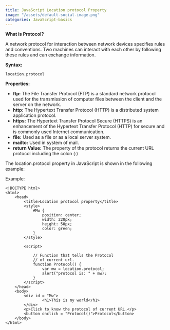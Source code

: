 ```yaml
---
title: JavaScript Location protocol Property
image: "/assets/default-social-image.png"
categories: JavaScript-basics
---
```


**What is Protocol?**

A network protocol for interaction between network devices specifies rules and conventions. Two machines can interact with each other by following these rules and can exchange information.

**Syntax:**

`location.protocol`

**Properties:**

* **ftp:** The File Transfer Protocol (FTP) is a standard network protocol used for the transmission of computer files between the client and the server on the network.
* **http:** The Hypertext Transfer Protocol (HTTP) is a distributed system application protocol.
* **https:** The Hypertext Transfer Protocol Secure (HTTPS) is an enhancement of the Hypertext Transfer Protocol (HTTP) for secure and is commonly used Internet communication.
* **file:** Used as a file or as a local server system.
* **mailto:** Used in system of mail.
* **return Value:** The property of the protocol returns the current URL protocol including the colon (:)

The location.protocol property in JavaScript is shown in the following example:

Example:

```
<!DOCTYPE html> 
<html> 
    <head> 
        <title>Location protocol property</title> 
        <style>
            #Mw { 
                position: center; 
                width: 220px; 
                height: 50px; 
                color: green; 
            } 
        </style> 
          
        <script> 
          
            // Function that tells the Protocol 
            // of current url. 
            function Protocol() { 
                var mw = location.protocol; 
                alert("protocol is: " + mw); 
            } 
        </script> 
    </head> 
    <body> 
        <div id = "Mw"> 
                <h1>This is my world</h1> 
        </div> 
        <p>Click to know the protocol of current URL.</p> 
        <button onclick = "Protocol()">Protocol</button> 
    </body> 
</html> 
```